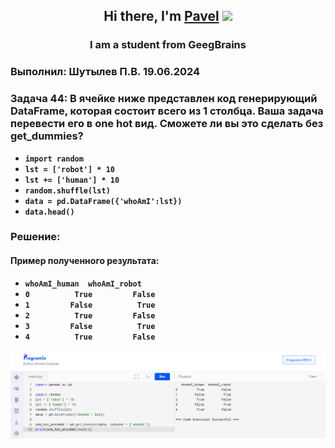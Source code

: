 <h2 align="center">Hi there, I'm <a href="https://daniilshat.ru/" target="_blank">Pavel</a> 
<img src="https://github.com/blackcater/blackcater/raw/main/images/Hi.gif" height="32"/></h2>
<h3 align="center">I am a student from GeegBrains</h3>

### Выполнил: Шутылев П.В. 19.06.2024

### Задача 44: В ячейке ниже представлен код генерирующий DataFrame, которая состоит всего из 1 столбца. Ваша задача перевести его в one hot вид. Сможете ли вы это сделать без get_dummies?
* **`import random`**
* **`lst = ['robot'] * 10`**
* **`lst += ['human'] * 10`**
* **`random.shuffle(lst)`**
* **`data = pd.DataFrame({'whoAmI':lst})`**
* **`data.head()`**


### Решение:

#### Пример полученного результата:
* **`whoAmI_human  whoAmI_robot`**
* **`0          True         False`**
* **`1         False          True`**
* **`2          True         False`**
* **`3         False          True`**
* **`4          True         False`**

![PrintResult](Result_code_pyton_lesso_10_task44.png)

